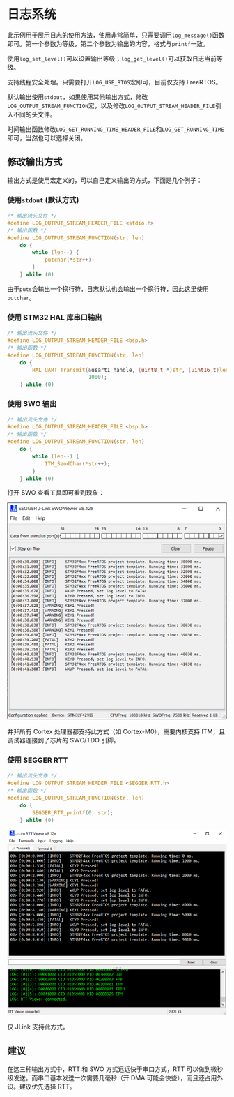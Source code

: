 # 日志系统

此示例用于展示日志的使用方法，使用非常简单，只需要调用`log_message()`函数即可。第一个参数为等级，第二个参数为输出的内容，格式与`printf`一致。

使用`log_set_level()`可以设置输出等级；`log_get_level()`可以获取日志当前等级。

支持线程安全处理。只需要打开`LOG_USE_RTOS`宏即可，目前仅支持 FreeRTOS。

默认输出使用`stdout`，如果使用其他输出方式，修改`LOG_OUTPUT_STREAM_FUNCTION`宏，以及修改`LOG_OUTPUT_STREAM_HEADER_FILE`引入不同的头文件。

时间输出函数修改`LOG_GET_RUNNING_TIME_HEADER_FILE`和`LOG_GET_RUNNING_TIME`即可，当然也可以选择关闭。

## 修改输出方式

输出方式是使用宏定义的，可以自己定义输出的方式，下面是几个例子：

### 使用`stdout` (默认方式)

``` C
/* 输出流头文件 */
#define LOG_OUTPUT_STREAM_HEADER_FILE <stdio.h>
/* 输出函数 */
#define LOG_OUTPUT_STREAM_FUNCTION(str, len)                                   \
    do {                                                                       \
        while (len--) {                                                        \
            putchar(*str++);                                                   \
        }                                                                      \
    } while (0)
```

由于`puts`会输出一个换行符，日志默认也会输出一个换行符，因此这里使用`putchar`。

### 使用 STM32 HAL 库串口输出

``` C
/* 输出流头文件 */
#define LOG_OUTPUT_STREAM_HEADER_FILE <bsp.h>
/* 输出函数 */
#define LOG_OUTPUT_STREAM_FUNCTION(str, len)                                   \
    do {                                                                       \
        HAL_UART_Transmit(&usart1_handle, (uint8_t *)str, (uint16_t)len,       \
                          1000);                                               \
    } while (0)
```

### 使用 SWO 输出

``` C
/* 输出流头文件 */
#define LOG_OUTPUT_STREAM_HEADER_FILE <bsp.h>
/* 输出函数 */
#define LOG_OUTPUT_STREAM_FUNCTION(str, len)                                   \
    do {                                                                       \
        while (len--) {                                                        \
            ITM_SendChar(*str++);                                              \
        }                                                                      \
    } while (0)
```

打开 SWO 查看工具即可看到现象：

![SWO](assets/jlink-swo.png)

并非所有 Cortex 处理器都支持此方式（如 Cortex-M0），需要内核支持 ITM，且调试器连接到了芯片的 SWO/TDO 引脚。

### 使用 SEGGER RTT

``` C
/* 输出流头文件 */
#define LOG_OUTPUT_STREAM_HEADER_FILE <SEGGER_RTT.h>
/* 输出函数 */
#define LOG_OUTPUT_STREAM_FUNCTION(str, len)                                   \
    do {                                                                       \
        SEGGER_RTT_printf(0, str);                                             \
    } while (0)

```

![RTT](assets/jlink-rtt.png)

仅 JLink 支持此方式。

## 建议

在这三种输出方式中，RTT 和 SWO 方式远远快于串口方式，RTT 可以做到微秒级发送。而串口基本发送一次需要几毫秒（开 DMA 可能会快些），而且还占用外设。建议优先选择 RTT。
